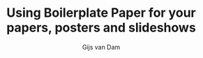 ﻿---
title: Using Boilerplate Paper for your papers, posters and slideshows
author:
- Gijs van Dam
keywords: [LaTeX, Markdown, Pandoc, Vscode]
secnumdepth: 2
# classoption:
# - draft
---